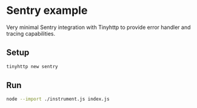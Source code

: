 # Sentry example

Very minimal Sentry integration with Tinyhttp to provide error handler and tracing capabilities.

## Setup

```sh
tinyhttp new sentry
```

## Run

```sh
node --import ./instrument.js index.js
```
